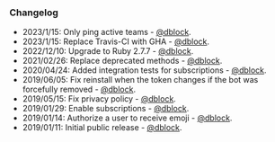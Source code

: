 ### Changelog

* 2023/1/15: Only ping active teams - [@dblock](https://github.com/dblock).
* 2023/1/15: Replace Travis-CI with GHA - [@dblock](https://github.com/dblock).
* 2022/12/10: Upgrade to Ruby 2.7.7 - [@dblock](https://github.com/dblock).
* 2021/02/26: Replace deprecated methods - [@dblock](https://github.com/dblock).
* 2020/04/24: Added integration tests for subscriptions - [@dblock](https://github.com/dblock).
* 2019/06/05: Fix reinstall when the token changes if the bot was forcefully removed - [@dblock](https://github.com/dblock).
* 2019/05/15: Fix privacy policy - [@dblock](https://github.com/dblock).
* 2019/01/29: Enable subscriptions - [@dblock](https://github.com/dblock).
* 2019/01/14: Authorize a user to receive emoji - [@dblock](https://github.com/dblock).
* 2019/01/11: Initial public release - [@dblock](https://github.com/dblock).
